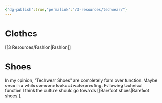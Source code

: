 ```yaml
---
{"dg-publish":true,"permalink":"/3-resources/techwear/"}
---
```



# Clothes
[[3 Resources/Fashion\|Fashion]]

# Shoes
In my opinion, "Techwear Shoes" are completely form over function. Maybe once in a while someone looks at waterproofing. Following technical function I think the culture should go towards [[Barefoot shoes\|Barefoot shoes]].

